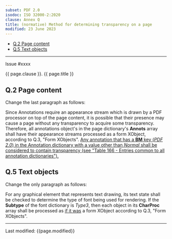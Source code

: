 ```yaml
---
subset: PDF 2.0
isodoc: ISO 32000-2:2020
clause: Annex Q
title: (normative) Method for determining transparency on a page
modified: 23 June 2023
---
```


<ul class="noprint">
   <li><a href="#HQ.2">Q.2 Page content</a>
   </li>
   <li><a href="#HQ.5">Q.5 Text objects</a>
   </li>
</ul>
<hr>

<link rel="stylesheet" href="../assets/iso-style.css">
<div class="isostyle">
<div class="fixedpopup" id="issuelink">
    Issue #xxxx
</div>

<p class="fake-h1">{{ page.clause }}. {{ page.title }}</p>

<h2 id="HQ.2">Q.2 Page content</h2>

<p class="location">Change the last paragraph as follows:</p>

<p>
Since Annotations require an appearance stream which is drawn by a PDF processor on top of the page content, it is possible
that their presence may cause a page without any transparency to acquire some transparency. Therefore, all annotations object's
in the page dictionary's <b>Annots</b> array shall have their appearance streams processed as a form XObject, according to Q.3, "Form XObjects".
<ins onMouseEnter="mouseEnter(this)" data-issue="51" data-iso="approved">Any annotation that has a <b>BM</b> key (<i>PDF 2.0</i>) in the Annotation dictionary with a value other than <i>Normal</i>
shall be considered to contain transparency (see "Table 166 - Entries common to all annotation dictionaries").</ins>
</p>


<h2 id="HQ.5">Q.5 Text objects</h2>

<p class="location">Change the only paragraph as follows:</p>

<p>
For any graphical element that represents text drawing, its text state shall be checked to determine the type of font being used for rendering.
If the <b>Subtype</b> of the font dictionary is <i>Type3</i>, then each object in its <b>CharProc</b> array shall be processed as
<ins onMouseEnter="mouseEnter(this)" data-issue="295" data-iso="approved">if it was</ins>
a form XObject according to Q.3, "Form XObjects".
</p>

</div>

<hr>
<p class="footnote">Last modified: {{page.modified}}</p>
